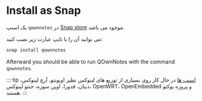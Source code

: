 # Install as Snap

یک اسنپ `qownnotes` در [Snap store](https://snapcraft.io/qownnotes) موجود می باشد.

می توانید آن را با تایپ عبارت زیر نصب کنید:

```bash
snap install qownnotes
```

Afterward you should be able to run QOwnNotes with the command `qownnotes`.

::: tip
[ اسنپ ها](http://snapcraft.io) در حال کار روی بسیاری از توزیع های لینوکس نظیر اوبونتو، آرچ لینوکس، دبیان، فدورا، اوپن سوزه، جنتو لینوکس، OpenWRT، OpenEmbedded و پروزه یوکتو هستند.
:::
